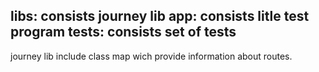 libs: consists journey lib
app: consists litle test program
tests: consists set of tests
----------------------------
journey lib include class map wich provide information about routes.